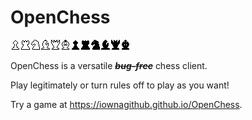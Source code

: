 # OpenChess

![Pieces](assets/chesspieces.png)

OpenChess is a versatile ~~***bug-free***~~ chess client.

Play legitimately or turn rules off to play as you want!

Try a game at https://iownagithub.github.io/OpenChess.
